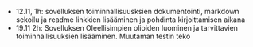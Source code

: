 - 12.11, 1h: sovelluksen toiminnallisuusksien dokumentointi, markdown sekoilu ja readme linkkien lisääminen ja 
pohdinta kirjoittamisen aikana 
- 19.11 2h: Sovelluksen Oleellisimpien olioiden luominen ja tarvittavien toiminnallisuuksien lisääminen. 
Muutaman testin teko
